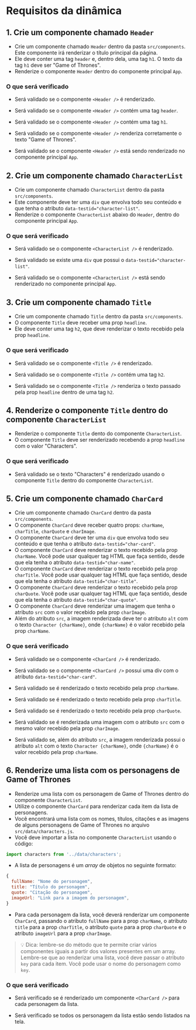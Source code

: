 # Requisitos da dinâmica

## 1. Crie um componente chamado `Header`

- Crie um componente chamado `Header` dentro da pasta `src/components`. Este componente irá renderizar o título principal da página.
- Ele deve conter uma tag `header` e, dentro dela, uma tag `h1`. O texto da tag `h1` deve ser "Game of Thrones".
- Renderize o componente `Header` dentro do componente principal `App`.

### O que será verificado

* Será validado se o componente `<Header />` é renderizado.

* Será validado se o componente `<Header />` contém uma tag `header`.

* Será validado se o componente `<Header />` contém uma tag `h1`.

* Será validado se o componente `<Header />` renderiza corretamente o texto "Game of Thrones".

* Será validado se o componente `<Header />` está sendo renderizado no componente principal `App`.


## 2. Crie um componente chamado `CharacterList`

- Crie um componente chamado `CharacterList` dentro da pasta `src/components`.
- Este componente deve ter uma `div` que envolva todo seu conteúdo e que tenha o atributo `data-testid="character-list"`.
- Renderize o componente `CharacterList` abaixo do `Header`, dentro do componente principal `App`.

### O que será verificado

* Será validado se o componente `<CharacterList />` é renderizado.

* Será validado se existe uma `div` que possui o `data-testid="character-list"`.

* Será validado se o componente `<CharacterList />` está sendo renderizado no componente principal `App`.


## 3. Crie um componente chamado `Title`

- Crie um componente chamado `Title` dentro da pasta `src/components`.
- O componente `Title` deve receber uma prop `headline`.
- Ele deve conter uma tag `h2`, que deve renderizar o texto recebido pela prop `headline`.

### O que será verificado

* Será validado se o componente `<Title />` é renderizado.

* Será validado se o componente `<Title />` contém uma tag `h2`.

* Será validado se o componente `<Title />` renderiza o texto passado pela prop `headline` dentro de uma tag `h2`.


## 4. Renderize o componente `Title` dentro do componente `CharacterList`

- Renderize o componente `Title` dento do componente `CharacterList`.
- O componente `Title` deve ser renderizado recebendo a prop `headline` com o valor "Characters".

### O que será verificado

* Será validado se o texto "Characters" é renderizado usando o componente `Title` dentro do componente `CharacterList`.


## 5. Crie um componente chamado `CharCard`

- Crie um componente chamado `CharCard` dentro da pasta `src/components`.
- O componente `CharCard` deve receber quatro props: `charName`, `charTitle`, `charQuote` e `charImage`.
- O componente `CharCard` deve ter uma `div` que envolva todo seu conteúdo e que tenha o atributo `data-testid="char-card"`.
- O componente `CharCard` deve renderizar o texto recebido pela prop `charName`. Você pode usar qualquer tag HTML que faça sentido, desde que ela tenha o atributo `data-testid="char-name"`.
- O componente `CharCard` deve renderizar o texto recebido pela prop `charTitle`. Você pode usar qualquer tag HTML que faça sentido, desde que ela tenha o atributo `data-testid="char-title"`.
- O componente `CharCard` deve renderizar o texto recebido pela prop `charQuote`. Você pode usar qualquer tag HTML que faça sentido, desde que ela tenha o atributo `data-testid="char-quote"`.
- O componente `CharCard` deve renderizar uma imagem que tenha o atributo `src` com o valor recebido pela prop `charImage`.
- Além do atributo `src`, a imagem renderizada deve ter o atributo `alt` com o texto `Character {charName}`, onde `{charName}` é o valor recebido pela prop `charName`.

### O que será verificado

* Será validado se o componente `<CharCard />` é renderizado.

* Será validado se o componente `<CharCard />` possui uma div com o atributo `data-testid="char-card"`.

* Será validado se é renderizado o texto recebido pela prop `charName`.
 
* Será validado se é renderizado o texto recebido pela prop `charTitle`.

* Será validado se é renderizado o texto recebido pela prop `charQuote`. 

* Será validado se é renderizada uma imagem com o atributo `src` com o mesmo valor recebido pela prop `charImage`.

* Será validado se, além do atributo `src`, a imagem renderizada possui o atributo `alt` com o texto `Character {charName}`, onde `{charName}` é o valor recebido pela prop `charName`.


## 6. Renderize uma lista com os personagens de Game of Thrones

- Renderize uma lista com os personagem de Game of Thrones dentro do componente `CharacterList`.
- Utilize o componente `CharCard` para renderizar cada item da lista de personagens.
- Você encontrará uma lista com os nomes, títulos, citações e as imagens de alguns personagens de Game of Thrones no arquivo `src/data/characters.js`.
- Você deve importar a lista no componente `CharacterList` usando o código:
```javascript
import characters from '../data/characters';
```
- A lista de personagens é um _array_ de objetos no seguinte formato:
```javascript
{
  fullName: "Nome do personagem",
  title: "Título do personagem",
  quote: "Citação do personagem",
  imageUrl: "Link para a imagem do personagem",
}
```
- Para cada personagem da lista, você deverá renderizar um componente `CharCard`, passando o atributo `fullName` para a prop `charName`, o atributo `title` para a prop `charTitle`, o atributo `quote` para a prop `charQuote` e o atributo `imageUrl` para a prop `charImage`.

> :bulb: Dica: lembre-se do método que te permite criar vários componentes iguais a partir dos valores presentes em um array. Lembre-se que ao renderizar uma lista, você deve passar o atributo `key` para cada item. Você pode usar o nome do personagem como `key`.

### O que será verificado

* Será verificado se é renderizado um componente `<CharCard />` para cada personagem da lista.

* Será verificado se todos os personagem da lista estão sendo listados na tela.

